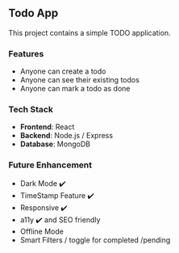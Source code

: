 ##  Todo App

This project contains a simple TODO application.

###  Features

- Anyone can create a todo  
- Anyone can see their existing todos  
- Anyone can mark a todo as done  

###  Tech Stack

- **Frontend**:  React
- **Backend**: Node.js / Express   
- **Database**: MongoDB 

### Future Enhancement  
- Dark Mode ✔️
- TimeStamp Feature ✔️
- Responsive ✔️
- a11y ✔️ and SEO friendly 
- Offline Mode
- Smart Filters / toggle for completed /pending